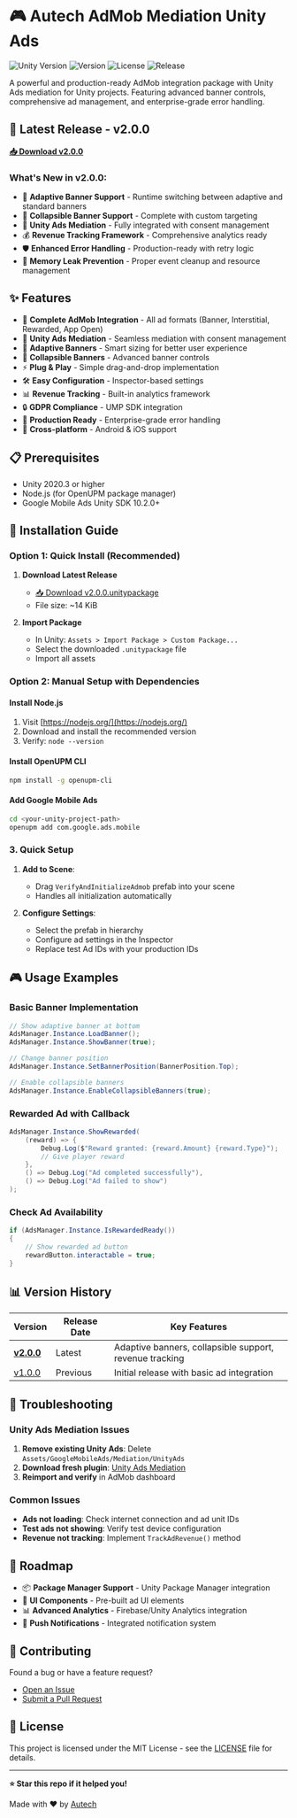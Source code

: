 # 🎮 Autech AdMob Mediation Unity Ads

![Unity Version](https://img.shields.io/badge/Unity-2020.3%2B-blue.svg)
![Version](https://img.shields.io/badge/version-2.0.0-brightgreen.svg)
![License](https://img.shields.io/badge/license-MIT-green.svg)
![Release](https://img.shields.io/github/v/release/HaseebDev/Admob-Mediation-Package?include_prereleases)

A powerful and production-ready AdMob integration package with Unity Ads mediation for Unity projects. Featuring advanced banner controls, comprehensive ad management, and enterprise-grade error handling.

## 🎉 Latest Release - v2.0.0

**[📥 Download v2.0.0](https://github.com/HaseebDev/Admob-Mediation-Package/releases/tag/v2.0.0)**

### What's New in v2.0.0:
- 🎯 **Adaptive Banner Support** - Runtime switching between adaptive and standard banners
- 📱 **Collapsible Banner Support** - Complete with custom targeting
- 🔄 **Unity Ads Mediation** - Fully integrated with consent management
- 💰 **Revenue Tracking Framework** - Comprehensive analytics ready
- 🛡️ **Enhanced Error Handling** - Production-ready with retry logic
- 🔧 **Memory Leak Prevention** - Proper event cleanup and resource management

## ✨ Features

- 🔄 **Complete AdMob Integration** - All ad formats (Banner, Interstitial, Rewarded, App Open)
- 🎯 **Unity Ads Mediation** - Seamless mediation with consent management
- 📱 **Adaptive Banners** - Smart sizing for better user experience
- 🎨 **Collapsible Banners** - Advanced banner controls
- ⚡ **Plug & Play** - Simple drag-and-drop implementation
- 🛠️ **Easy Configuration** - Inspector-based settings
- 📊 **Revenue Tracking** - Built-in analytics framework
- 🔒 **GDPR Compliance** - UMP SDK integration
- 🚀 **Production Ready** - Enterprise-grade error handling
- 📱 **Cross-platform** - Android & iOS support

## 📋 Prerequisites

- Unity 2020.3 or higher
- Node.js (for OpenUPM package manager)
- Google Mobile Ads Unity SDK 10.2.0+

## 🚀 Installation Guide

### Option 1: Quick Install (Recommended)

1. **Download Latest Release**
   - [📥 Download v2.0.0.unitypackage](https://github.com/HaseebDev/Admob-Mediation-Package/releases/download/v2.0.0/2.0.0.unitypackage)
   - File size: ~14 KiB

2. **Import Package**
   - In Unity: `Assets > Import Package > Custom Package...`
   - Select the downloaded `.unitypackage` file
   - Import all assets

### Option 2: Manual Setup with Dependencies

#### Install Node.js
1. Visit [https://nodejs.org/](https://nodejs.org/)
2. Download and install the recommended version
3. Verify: `node --version`

#### Install OpenUPM CLI
```bash
npm install -g openupm-cli
```

#### Add Google Mobile Ads
```bash
cd <your-unity-project-path>
openupm add com.google.ads.mobile
```

### 3. Quick Setup

1. **Add to Scene**: 
   - Drag `VerifyAndInitializeAdmob` prefab into your scene
   - Handles all initialization automatically

2. **Configure Settings**:
   - Select the prefab in hierarchy
   - Configure ad settings in the Inspector
   - Replace test Ad IDs with your production IDs

## 🎮 Usage Examples

### Basic Banner Implementation
```csharp
// Show adaptive banner at bottom
AdsManager.Instance.LoadBanner();
AdsManager.Instance.ShowBanner(true);

// Change banner position
AdsManager.Instance.SetBannerPosition(BannerPosition.Top);

// Enable collapsible banners
AdsManager.Instance.EnableCollapsibleBanners(true);
```

### Rewarded Ad with Callback
```csharp
AdsManager.Instance.ShowRewarded(
    (reward) => {
        Debug.Log($"Reward granted: {reward.Amount} {reward.Type}");
        // Give player reward
    },
    () => Debug.Log("Ad completed successfully"),
    () => Debug.Log("Ad failed to show")
);
```

### Check Ad Availability
```csharp
if (AdsManager.Instance.IsRewardedReady())
{
    // Show rewarded ad button
    rewardButton.interactable = true;
}
```

## 📊 Version History

| Version | Release Date | Key Features |
|---------|-------------|--------------|
| **[v2.0.0](https://github.com/HaseebDev/Admob-Mediation-Package/releases/tag/v2.0.0)** | Latest | Adaptive banners, collapsible support, revenue tracking |
| [v1.0.0](https://github.com/HaseebDev/Admob-Mediation-Package/releases/tag/v1.0.0) | Previous | Initial release with basic ad integration |

## 🔧 Troubleshooting

### Unity Ads Mediation Issues
1. **Remove existing Unity Ads**: Delete `Assets/GoogleMobileAds/Mediation/UnityAds`
2. **Download fresh plugin**: [Unity Ads Mediation](https://developers.google.com/admob/unity/mediation/unity)
3. **Reimport and verify** in AdMob dashboard

### Common Issues
- **Ads not loading**: Check internet connection and ad unit IDs
- **Test ads not showing**: Verify test device configuration
- **Revenue not tracking**: Implement `TrackAdRevenue()` method

## 🚀 Roadmap

- 📦 **Package Manager Support** - Unity Package Manager integration
- 🎨 **UI Components** - Pre-built ad UI elements  
- 📊 **Advanced Analytics** - Firebase/Unity Analytics integration
- 🔔 **Push Notifications** - Integrated notification system

## 🤝 Contributing

Found a bug or have a feature request? 
- [Open an Issue](https://github.com/HaseebDev/Admob-Mediation-Package/issues)
- [Submit a Pull Request](https://github.com/HaseebDev/Admob-Mediation-Package/pulls)

## 📄 License

This project is licensed under the MIT License - see the [LICENSE](LICENSE) file for details.

---

**⭐ Star this repo if it helped you!**

Made with ❤️ by [Autech](https://github.com/HaseebDev)
